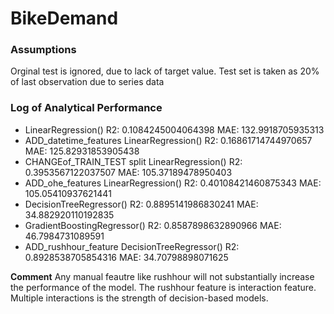 # BikeDemand

### Assumptions

Orginal test is ignored, due to lack of target value.
Test set is taken as 20% of last observation due to series data


### Log of Analytical Performance

- LinearRegression() R2:  0.1084245004064398 MAE:  132.9918705935313
- ADD_datetime_features LinearRegression() R2:  0.16861714744970657 MAE:  125.82931853905438
- CHANGEof_TRAIN_TEST split LinearRegression() R2:  0.3953567122037507 MAE:  105.37189478950403
- ADD_ohe_features LinearRegression() R2:  0.40108421460875343 MAE:  105.05410937621441
- DecisionTreeRegressor() R2:  0.8895141986830241 MAE:  34.882920110192835
- GradientBoostingRegressor() R2:  0.8587898632890966 MAE:  46.7984731089591
- ADD_rushhour_feature DecisionTreeRegressor() R2:  0.8928538705854316 MAE:  34.70798898071625

**Comment**
Any manual feautre like rushhour will not substantially increase the performance of the model. The rushhour feature is interaction feature. Multiple interactions is the strength of decision-based models.
